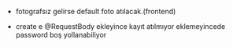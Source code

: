 
* fotografsız gelirse default foto atılacak.(frontend)

* create e @RequestBody ekleyince kayıt atılmıyor eklemeyincede password boş yollanabiliyor